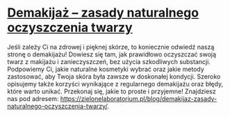 # [Demakijaż – zasady naturalnego oczyszczenia twarzy](https://zielonelaboratorium.pl/blog/demakijaz-zasady-naturalnego-oczyszczenia-twarzy/)

Jeśli zależy Ci na zdrowej i pięknej skórze, to koniecznie odwiedź naszą stronę o demakijażu! Dowiesz się tam, jak prawidłowo oczyszczać swoją twarz z makijażu i zanieczyszczeń, bez użycia szkodliwych substancji. Podpowiemy Ci, jakie naturalne kosmetyki wybrać oraz jakie metody zastosować, aby Twoja skóra była zawsze w doskonałej kondycji. Szeroko opisujemy także korzyści wynikające z regularnego demakijażu oraz błędy, które warto unikać. Przekonaj się, jakie to proste i przyjemne! Znajdziesz nas pod adresem: https://zielonelaboratorium.pl/blog/demakijaz-zasady-naturalnego-oczyszczenia-twarzy/.